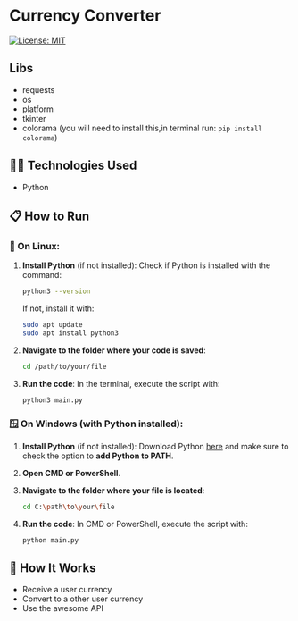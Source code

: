 # Currency Converter

[![License: MIT](https://img.shields.io/badge/License-MIT-yellow.svg)](https://opensource.org/licenses/MIT)

## Libs
  - requests
  - os
  - platform
  - tkinter
  - colorama (you will need to install this,in terminal run: `pip install colorama`)



## 🧑‍💻 Technologies Used

- Python

## 📋 How to Run

### 🐧 On Linux:

1. **Install Python** (if not installed):
   Check if Python is installed with the command:
   ```bash
   python3 --version
   ```

   If not, install it with:
   ```bash
   sudo apt update
   sudo apt install python3
   ```

2. **Navigate to the folder where your code is saved**:
   ```bash
   cd /path/to/your/file
   ```

3. **Run the code**:
   In the terminal, execute the script with:
   ```bash
   python3 main.py
   ```

### 🪟 On Windows (with Python installed):

1. **Install Python** (if not installed):
   Download Python [here](https://www.python.org/downloads/) and make sure to check the option to **add Python to PATH**.

2. **Open CMD or PowerShell**.

3. **Navigate to the folder where your file is located**:
   ```bash
   cd C:\path\to\your\file
   ```

4. **Run the code**:
   In CMD or PowerShell, execute the script with:
   ```bash
   python main.py
   ```


## 🤖 How It Works
  - Receive a user currency
  - Convert to a other user currency
  - Use the awesome API

